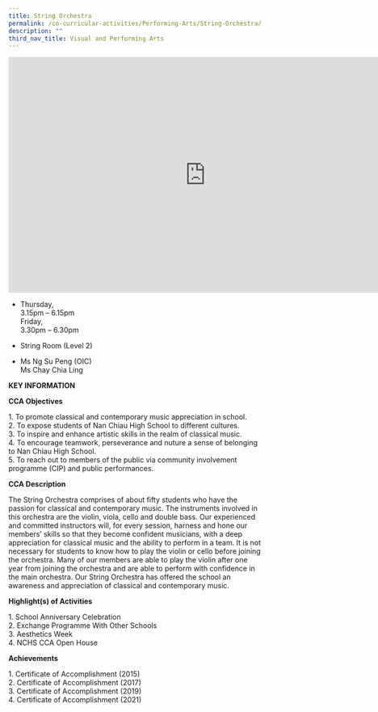 ```yaml
---
title: String Orchestra
permalink: /co-curricular-activities/Performing-Arts/String-Orchestra/
description: ""
third_nav_title: Visual and Performing Arts
---
```

<iframe allowfullscreen="true" height="467" width="780" frameborder="0" src="https://docs.google.com/presentation/d/e/2PACX-1vQwajmOVbj8FVYNEOS0RCzOnVE2jawBQfmVVcKnSedzYKAZIX1H7ctcLKqQltuuuCowPqDn8MMPdbBo/embed?start=true&amp;loop=true&amp;delayms=5000"></iframe>

*   Thursday,  
    3.15pm – 6.15pm  
    Friday,  
    3.30pm – 6.30pm  

*   String Room (Level 2)

*   Ms Ng Su Peng (OIC)  
    Ms Chay Chia Ling

**KEY INFORMATION**

**CCA Objectives**


1\. To promote classical and contemporary music appreciation in school.&nbsp;<br>
2\. To expose students of Nan Chiau High School to different cultures.&nbsp;<br>
3\. To inspire and enhance artistic skills in the realm of classical music.&nbsp;<br>
4\. To encourage teamwork, perseverance and nuture a sense of belonging to Nan Chiau High School.&nbsp;<br>
5\. To reach out to members of the public via community involvement programme (CIP) and public performances.

**CCA Description**

The String Orchestra comprises of about fifty students who have the passion for classical and contemporary music. The instruments involved in this orchestra are the violin, viola, cello and double bass. Our experienced and committed instructors will, for every session, harness and hone our members’ skills so that they become confident musicians, with a deep appreciation for classical music and the ability to perform in a team. It is not necessary for students to know how to play the violin or cello before joining the orchestra. Many of our members are able to play the violin after one year from joining the orchestra and are able to perform with confidence in the main orchestra. Our String Orchestra has offered the school an awareness and appreciation of classical and contemporary music.

**Highlight(s) of Activities**

1\. School Anniversary Celebration<br>
2\. Exchange Programme With Other Schools<br>
3\. Aesthetics Week<br>
4\. NCHS CCA Open House

**Achievements**

1\. Certificate of Accomplishment (2015)<br>
2\. Certificate of Accomplishment (2017)<br>
3\. Certificate of Accomplishment (2019)<br>
4\. Certificate of Accomplishment (2021)